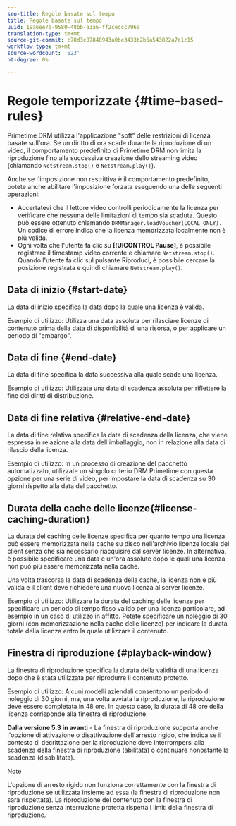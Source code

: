```yaml
---
seo-title: Regole basate sul tempo
title: Regole basate sul tempo
uuid: 19a6ee7e-9580-48bb-a3a6-ff2cedcc796a
translation-type: tm+mt
source-git-commit: c78d3c87848943a0be3433b2b6a543822a7e1c15
workflow-type: tm+mt
source-wordcount: '523'
ht-degree: 0%

---
```



# Regole temporizzate {#time-based-rules}

Primetime DRM utilizza l&#39;applicazione &quot;soft&quot; delle restrizioni di licenza basate sull&#39;ora. Se un diritto di ora scade durante la riproduzione di un video, il comportamento predefinito di Primetime DRM non limita la riproduzione fino alla successiva creazione dello streaming video (chiamando `Netstream.stop()` e `Netstream.play()`).

Anche se l&#39;imposizione non restrittiva è il comportamento predefinito, potete anche abilitare l&#39;imposizione forzata eseguendo una delle seguenti operazioni:

* Accertatevi che il lettore video controlli periodicamente la licenza per verificare che nessuna delle limitazioni di tempo sia scaduta. Questo può essere ottenuto chiamando `DRMManager.loadVoucher(LOCAL_ONLY).` Un codice di errore indica che la licenza memorizzata localmente non è più valida.
* Ogni volta che l&#39;utente fa clic su **[!UICONTROL Pause]**, è possibile registrare il timestamp video corrente e chiamare `Netstream.stop()`. Quando l&#39;utente fa clic sul pulsante Riproduci, è possibile cercare la posizione registrata e quindi chiamare `Netstream.play()`.

## Data di inizio {#start-date}

La data di inizio specifica la data dopo la quale una licenza è valida.

Esempio di utilizzo: Utilizza una data assoluta per rilasciare licenze di contenuto prima della data di disponibilità di una risorsa, o per applicare un periodo di &quot;embargo&quot;.

## Data di fine {#end-date}

La data di fine specifica la data successiva alla quale scade una licenza.

Esempio di utilizzo: Utilizzate una data di scadenza assoluta per riflettere la fine dei diritti di distribuzione.

## Data di fine relativa {#relative-end-date}

La data di fine relativa specifica la data di scadenza della licenza, che viene espressa in relazione alla data dell&#39;imballaggio, non in relazione alla data di rilascio della licenza.

Esempio di utilizzo: In un processo di creazione del pacchetto automatizzato, utilizzate un singolo criterio DRM Primetime con questa opzione per una serie di video, per impostare la data di scadenza su 30 giorni rispetto alla data del pacchetto.

## Durata della cache delle licenze{#license-caching-duration}

La durata del caching delle licenze specifica per quanto tempo una licenza può essere memorizzata nella cache su disco nell&#39;archivio licenze locale del client senza che sia necessario riacquisire dal server licenze. In alternativa, è possibile specificare una data e un&#39;ora assolute dopo le quali una licenza non può più essere memorizzata nella cache.

Una volta trascorsa la data di scadenza della cache, la licenza non è più valida e il client deve richiedere una nuova licenza al server licenze.

Esempio di utilizzo: Utilizzare la durata del caching delle licenze per specificare un periodo di tempo fisso valido per una licenza particolare, ad esempio in un caso di utilizzo in affitto. Potete specificare un noleggio di 30 giorni (con memorizzazione nella cache delle licenze) per indicare la durata totale della licenza entro la quale utilizzare il contenuto.

## Finestra di riproduzione {#playback-window}

La finestra di riproduzione specifica la durata della validità di una licenza dopo che è stata utilizzata per riprodurre il contenuto protetto.

Esempio di utilizzo: Alcuni modelli aziendali consentono un periodo di noleggio di 30 giorni, ma, una volta avviata la riproduzione, la riproduzione deve essere completata in 48 ore. In questo caso, la durata di 48 ore della licenza corrisponde alla finestra di riproduzione.

**Dalla versione 5.3 in avanti**  - La finestra di riproduzione supporta anche l&#39;opzione di attivazione o disattivazione dell&#39;arresto rigido, che indica se il contesto di decrittazione per la riproduzione deve interrompersi alla scadenza della finestra di riproduzione (abilitata) o continuare nonostante la scadenza (disabilitata).

>[!NOTE]
>
>L&#39;opzione di arresto rigido non funziona correttamente con la finestra di riproduzione se utilizzata insieme ad essa (la finestra di riproduzione non sarà rispettata). La riproduzione del contenuto con la finestra di riproduzione senza interruzione protetta rispetta i limiti della finestra di riproduzione.